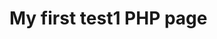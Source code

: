 <!DOCTYPE html>
<html>
<body>

<h1>My first test1 PHP page</h1>

<?php
echo "Hello World!";
?>

</body>
</html>

